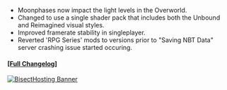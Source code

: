 




- Moonphases now impact the light levels in the Overworld.
- Changed to use a single shader pack that includes both the Unbound and Reimagined visual styles.
- Improved framerate stability in singleplayer.
- Reverted 'RPG Series' mods to versions prior to "Saving NBT Data" server crashing issue started occuring. 


#### **[[Full Changelog]](https://wiki.crismpack.net/modpacks/insomnia-hardcore/changelog/1.20#v2.1.6)**

[![BisectHosting Banner](https://i.imgur.com/NYGUM1c.png)](https://bisecthosting.com/CRISM)